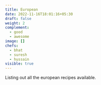 ```yaml
---
title: European
date: 2022-11-16T18:01:16+05:30
draft: false
weight: 2
complement:
  - good
  - awesome
image: []
chefs:
  - bhat
  - suresh
  - hussain
visible: true
---
```


Listing out all the european recipes available.